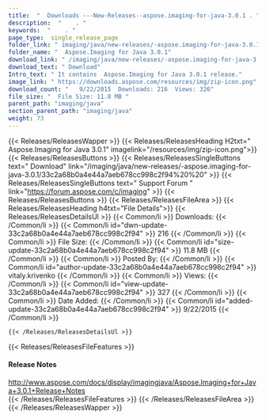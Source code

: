 ```yaml
---
title:  "  Downloads ---New-Releases--aspose.imaging-for-java-3.0.1 . " 
description:  "    . " 
keywords:  "    . " 
page_type:  single_release_page
folder_link: " imaging/java/new-releases/-aspose.imaging-for-java-3.0.1/"
folder_name: "  Aspose.Imaging for Java 3.0.1"
download_link: " /imaging/java/new-releases/-aspose.imaging-for-java-3.0.1/33c2a68b0a4e44a7aeb678cc998c2f94"
download_text: " Download"
Intro_text: " It contains  Aspose.Imaging for Java 3.0.1 release."
image_link: " https://downloads.aspose.com/resources/img/zip-icon.png"
download_count: "   9/22/2015  Downloads: 216  Views: 326"
file_size: "  File Size: 11.8 MB "
parent_path: "imaging/java"
section_parent_path: "imaging/java"
weight: 73 
---
```


{{< Releases/ReleasesWapper >}}
  {{< Releases/ReleasesHeading H2txt="  Aspose.Imaging for Java 3.0.1" imagelink="/resources/img/zip-icon.png">}}
  {{< Releases/ReleasesButtons >}}
    {{< Releases/ReleasesSingleButtons text=" Download" link="/imaging/java/new-releases/-aspose.imaging-for-java-3.0.1/33c2a68b0a4e44a7aeb678cc998c2f94%20%20" >}}
    {{< Releases/ReleasesSingleButtons text=" Support Forum " link="https://forum.aspose.com/c/imaging" >}}
  {{< Releases/ReleasesButtons >}}
  {{< Releases/ReleasesFileArea >}}
    {{< Releases/ReleasesHeading h4txt="File Details">}}
    {{< Releases/ReleasesDetailsUl >}}
            {{< Common/li  >}} Downloads: {{< /Common/li >}} 
      {{< Common/li id="dwn-update-33c2a68b0a4e44a7aeb678cc998c2f94" >}} 216 {{< /Common/li >}} 
      {{< Common/li  >}} File Size: {{< /Common/li >}} 
      {{< Common/li id="size-update-33c2a68b0a4e44a7aeb678cc998c2f94" >}} 11.8 MB {{< /Common/li >}} 
      {{< Common/li  >}} Posted By: {{< /Common/li >}} 
      {{< Common/li id="author-update-33c2a68b0a4e44a7aeb678cc998c2f94" >}} vitaly.krivenko {{< /Common/li >}} 
      {{< Common/li  >}} Views: {{< /Common/li >}} 
      {{< Common/li id="view-update-33c2a68b0a4e44a7aeb678cc998c2f94" >}} 327 {{< /Common/li >}} 
      {{< Common/li  >}} Date Added: {{< /Common/li >}} 
      {{< Common/li id="added-update-33c2a68b0a4e44a7aeb678cc998c2f94" >}} 9/22/2015 {{< /Common/li >}} 

    {{< /Releases/ReleasesDetailsUl >}}

  {{< Releases/ReleasesFileFeatures >}}
      <h4>Release Notes</h4><div><a href="http://www.aspose.com/docs/display/imagingjava/Aspose.Imaging+for+Java+3.0.1+Release+Notes">http://www.aspose.com/docs/display/imagingjava/Aspose.Imaging+for+Java+3.0.1+Release+Notes</a></div>
  {{< /Releases/ReleasesFileFeatures >}}
 {{< /Releases/ReleasesFileArea >}}
{{< /Releases/ReleasesWapper >}}


